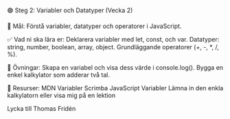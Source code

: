 🟢 Steg 2: Variabler och Datatyper (Vecka 2)

🎯 Mål: Förstå variabler, datatyper och operatorer i JavaScript.

✅ Vad ni ska lära er:
Deklarera variabler med let, const, och var.
Datatyper: string, number, boolean, array, object.
Grundläggande operatorer (+, -, *, /, %).

📝 Övningar:
Skapa en variabel och visa dess värde i console.log().
Bygga en enkel kalkylator som adderar två tal.

🔗 Resurser:
MDN Variabler
Scrimba JavaScript Variabler
Lämna in den enkla kalkylatorn eller visa mig på en lektion

Lycka till Thomas Fridén